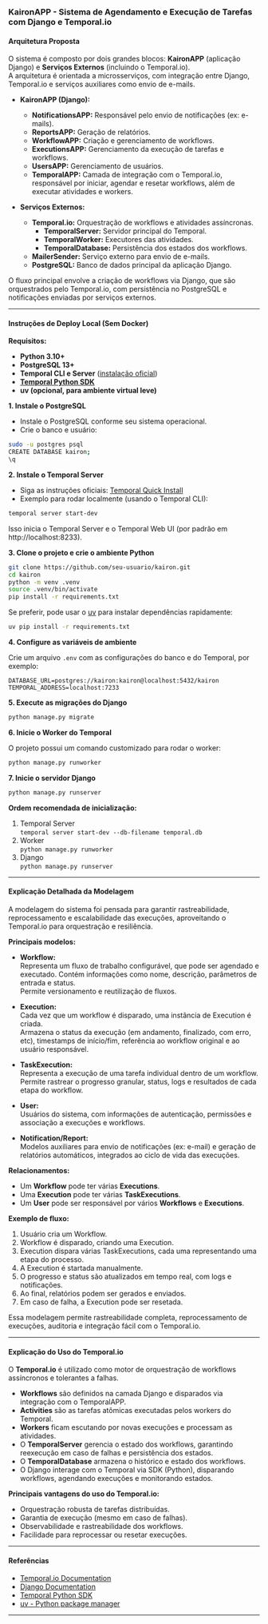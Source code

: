 ### KaironAPP - Sistema de Agendamento e Execução de Tarefas com Django e Temporal.io

#### Arquitetura Proposta

O sistema é composto por dois grandes blocos: **KaironAPP** (aplicação Django) e **Serviços Externos** (incluindo o Temporal.io).  
A arquitetura é orientada a microsserviços, com integração entre Django, Temporal.io e serviços auxiliares como envio de e-mails.

- **KaironAPP (Django):**
  - **NotificationsAPP:** Responsável pelo envio de notificações (ex: e-mails).
  - **ReportsAPP:** Geração de relatórios.
  - **WorkflowAPP:** Criação e gerenciamento de workflows.
  - **ExecutionsAPP:** Gerenciamento da execução de tarefas e workflows.
  - **UsersAPP:** Gerenciamento de usuários.
  - **TemporalAPP:** Camada de integração com o Temporal.io, responsável por iniciar, agendar e resetar workflows, além de executar atividades e workers.

- **Serviços Externos:**
  - **Temporal.io:** Orquestração de workflows e atividades assíncronas.
    - **TemporalServer:** Servidor principal do Temporal.
    - **TemporalWorker:** Executores das atividades.
    - **TemporalDatabase:** Persistência dos estados dos workflows.
  - **MailerSender:** Serviço externo para envio de e-mails.
  - **PostgreSQL:** Banco de dados principal da aplicação Django.

O fluxo principal envolve a criação de workflows via Django, que são orquestrados pelo Temporal.io, com persistência no PostgreSQL e notificações enviadas por serviços externos.

---

#### Instruções de Deploy Local (Sem Docker)

**Requisitos:**

- **Python 3.10+**
- **PostgreSQL 13+**
- **Temporal CLI e Server** ([instalação oficial](https://docs.temporal.io/temporal-cli))
- **[Temporal Python SDK](https://python.temporal.io/)**
- **uv (opcional, para ambiente virtual leve)**

**1. Instale o PostgreSQL**

- Instale o PostgreSQL conforme seu sistema operacional.
- Crie o banco e usuário:

```bash
sudo -u postgres psql
CREATE DATABASE kairon;
\q
```

**2. Instale o Temporal Server**

- Siga as instruções oficiais: [Temporal Quick Install](https://docs.temporal.io/server/quick-install)
- Exemplo para rodar localmente (usando o Temporal CLI):

```bash
temporal server start-dev
```

Isso inicia o Temporal Server e o Temporal Web UI (por padrão em http://localhost:8233).

**3. Clone o projeto e crie o ambiente Python**

```bash
git clone https://github.com/seu-usuario/kairon.git
cd kairon
python -m venv .venv
source .venv/bin/activate
pip install -r requirements.txt
```

Se preferir, pode usar o [uv](https://github.com/astral-sh/uv) para instalar dependências rapidamente:

```bash
uv pip install -r requirements.txt
```

**4. Configure as variáveis de ambiente**

Crie um arquivo `.env` com as configurações do banco e do Temporal, por exemplo:

```
DATABASE_URL=postgres://kairon:kairon@localhost:5432/kairon
TEMPORAL_ADDRESS=localhost:7233
```

**5. Execute as migrações do Django**

```bash
python manage.py migrate
```

**6. Inicie o Worker do Temporal**

O projeto possui um comando customizado para rodar o worker:

```bash
python manage.py runworker
```

**7. Inicie o servidor Django**

```bash
python manage.py runserver 
```

**Ordem recomendada de inicialização:**

1. Temporal Server  
   `temporal server start-dev --db-filename temporal.db`
2. Worker  
   `python manage.py runworker`
3. Django  
   `python manage.py runserver`

---

#### Explicação Detalhada da Modelagem

A modelagem do sistema foi pensada para garantir rastreabilidade, reprocessamento e escalabilidade das execuções, aproveitando o Temporal.io para orquestração e resiliência.

**Principais modelos:**

- **Workflow:**  
  Representa um fluxo de trabalho configurável, que pode ser agendado e executado. Contém informações como nome, descrição, parâmetros de entrada e status.  
  Permite versionamento e reutilização de fluxos.

- **Execution:**  
  Cada vez que um workflow é disparado, uma instância de Execution é criada.  
  Armazena o status da execução (em andamento, finalizado, com erro, etc), timestamps de início/fim, referência ao workflow original e ao usuário responsável.

- **TaskExecution:**  
  Representa a execução de uma tarefa individual dentro de um workflow.  
  Permite rastrear o progresso granular, status, logs e resultados de cada etapa do workflow.

- **User:**  
  Usuários do sistema, com informações de autenticação, permissões e associação a execuções e workflows.

- **Notification/Report:**  
  Modelos auxiliares para envio de notificações (ex: e-mail) e geração de relatórios automáticos, integrados ao ciclo de vida das execuções.

**Relacionamentos:**

- Um **Workflow** pode ter várias **Executions**.
- Uma **Execution** pode ter várias **TaskExecutions**.
- Um **User** pode ser responsável por vários **Workflows** e **Executions**.

**Exemplo de fluxo:**

1. Usuário cria um Workflow.
2. Workflow é disparado, criando uma Execution.
3. Execution dispara várias TaskExecutions, cada uma representando uma etapa do processo.
4. A Execution é startada manualmente.
5. O progresso e status são atualizados em tempo real, com logs e notificações.
6. Ao final, relatórios podem ser gerados e enviados.
7. Em caso de falha, a Execution pode ser resetada.

Essa modelagem permite rastreabilidade completa, reprocessamento de execuções, auditoria e integração fácil com o Temporal.io.

---

#### Explicação do Uso do Temporal.io

O **Temporal.io** é utilizado como motor de orquestração de workflows assíncronos e tolerantes a falhas.

- **Workflows** são definidos na camada Django e disparados via integração com o TemporalAPP.
- **Activities** são as tarefas atômicas executadas pelos workers do Temporal.
- **Workers** ficam escutando por novas execuções e processam as atividades.
- O **TemporalServer** gerencia o estado dos workflows, garantindo reexecução em caso de falhas e persistência dos estados.
- O **TemporalDatabase** armazena o histórico e estado dos workflows.
- O Django interage com o Temporal via SDK (Python), disparando workflows, agendando execuções e monitorando estados.

**Principais vantagens do uso do Temporal.io:**

- Orquestração robusta de tarefas distribuídas.
- Garantia de execução (mesmo em caso de falhas).
- Observabilidade e rastreabilidade dos workflows.
- Facilidade para reprocessar ou resetar execuções.

---

#### Referências

- [Temporal.io Documentation](https://docs.temporal.io/)
- [Django Documentation](https://docs.djangoproject.com/)
- [Temporal Python SDK](https://python.temporal.io/)
- [uv - Python package manager](https://github.com/astral-sh/uv)

---